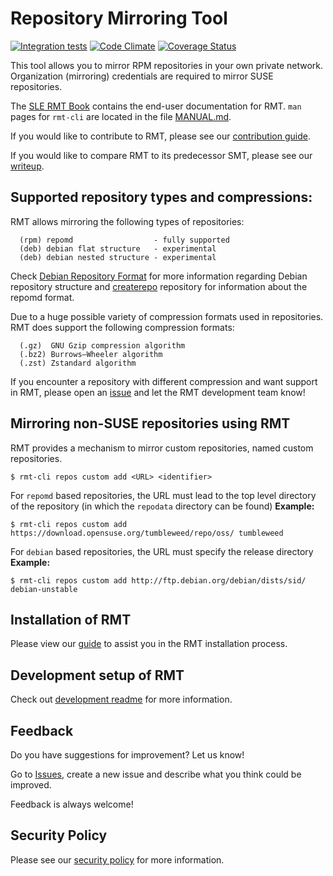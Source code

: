 # Repository Mirroring Tool
[![Integration tests](https://github.com/SUSE/rmt/actions/workflows/integrations.yml/badge.svg?branch=master)](https://github.com/SUSE/rmt/actions/workflows/integrations.yml)
[![Code Climate](https://codeclimate.com/github/SUSE/rmt.png)](https://codeclimate.com/github/SUSE/rmt)
[![Coverage Status](https://coveralls.io/repos/SUSE/rmt/badge.svg?branch=master&service=github)](https://coveralls.io/github/SUSE/rmt?branch=master)

This tool allows you to mirror RPM repositories in your own private network.
Organization (mirroring) credentials are required to mirror SUSE repositories.

The [SLE RMT Book](https://documentation.suse.com/sles/15-SP5/html/SLES-all/book-rmt.html) contains
the end-user documentation for RMT. `man` pages for `rmt-cli` are located in the file [MANUAL.md](MANUAL.md).

If you would like to contribute to RMT, please see our [contribution guide](docs/CONTRIBUTING.md).

If you would like to compare RMT to its predecessor SMT, please see our [writeup](docs/smt_and_rmt.md).

## Supported repository types and compressions:

RMT allows mirroring the following types of repositories:

```
  (rpm) repomd                  - fully supported
  (deb) debian flat structure   - experimental
  (deb) debian nested structure - experimental
```

Check [Debian Repository Format](https://wiki.debian.org/DebianRepository/Format) for more information
regarding Debian repository structure and [createrepo](http://createrepo.baseurl.org/) repository
for information about the repomd format.

Due to a huge possible variety of compression formats used in repositories. RMT does support the
following compression formats:

```
  (.gz)  GNU Gzip compression algorithm
  (.bz2) Burrows–Wheeler algorithm
  (.zst) Zstandard algorithm
```

If you encounter a repository with different compression and want support in RMT, please open
an [issue](https://github.com/SUSE/rmt/issues) and let the RMT development team know!

## Mirroring non-SUSE repositories using RMT

RMT provides a mechanism to mirror custom repositories, named custom repositories.

```
$ rmt-cli repos custom add <URL> <identifier>

```

For `repomd` based repositories, the URL must lead to the top level directory of the repository (in which the `repodata` directory can be found)
**Example:**

```
$ rmt-cli repos custom add https://download.opensuse.org/tumbleweed/repo/oss/ tumbleweed
```

For `debian` based repositories, the URL must specify the release directory
**Example:**

```
$ rmt-cli repos custom add http://ftp.debian.org/debian/dists/sid/ debian-unstable
```

## Installation of RMT

Please view our [guide](docs/installation.md) to assist you in the RMT installation process.

## Development setup of RMT

Check out [development readme](DEVELOPMENT.md) for more information.

## Feedback

Do you have suggestions for improvement? Let us know!

Go to [Issues](https://github.com/SUSE/rmt/issues/new), create a new issue and describe what you think could be improved.

Feedback is always welcome!

## Security Policy

Please see our [security policy](docs/SECURITY.md) for more information.
